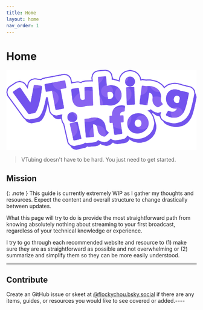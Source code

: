 ```yaml
---
title: Home
layout: home
nav_order: 1
---
```


# Home

![VTubing Info](assets/images/vtubing-info-logo.png)

> VTubing doesn't have to be hard. You just need to get started.

## Mission

{: .note }
This guide is currently extremely WIP as I gather my thoughts and resources. Expect the content and overall structure to change drastically between updates.

What this page will try to do is provide the most straightforward path from knowing absolutely nothing about streaming to your first broadcast, regardless of your technical knowledge or experience.

I try to go through each recommended website and resource to (1) make sure they are as straightforward as possible and not overwhelming or (2) summarize and simplify them so they can be more easily understood.

-----

## Contribute
Create an GitHub issue or skeet at [@flockychou.bsky.social] if there are any items, guides, or resources you would like to see covered or added.----

[@flockychou.bsky.social]: https://bsky.app/profile/flockychou.bsky.social
